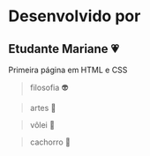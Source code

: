 # Desenvolvido por
##  Etudante Mariane :heartpulse:
Primeira página em HTML e CSS 

> filosofia :alien:

> artes :nail_care:

> vôlei  :volleyball:

> cachorro :dog:
